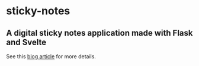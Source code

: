# sticky-notes
## A digital sticky notes application made with Flask and Svelte

See this [blog article](https://www.twilio.com/blog/build-digital-sticky-notes-app-flask-svelte) for more details.
